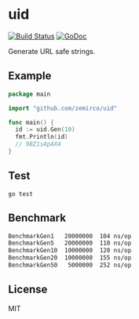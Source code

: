 
# uid

[![Build Status](https://travis-ci.org/zemirco/uid.svg)](https://travis-ci.org/zemirco/uid)
[![GoDoc](https://godoc.org/github.com/zemirco/uid?status.svg)](https://godoc.org/github.com/zemirco/uid)

Generate URL safe strings.

## Example

```go
package main

import "github.com/zemirco/uid"

func main() {
  id := uid.Gen(10)
  fmt.Println(id)
  // 9BZ1sApAX4
}
```

## Test

`go test`

## Benchmark

```bash
BenchmarkGen1   20000000  104 ns/op
BenchmarkGen5   20000000  110 ns/op
BenchmarkGen10  10000000  120 ns/op
BenchmarkGen20  10000000  155 ns/op
BenchmarkGen50   5000000  252 ns/op
```

## License

MIT
